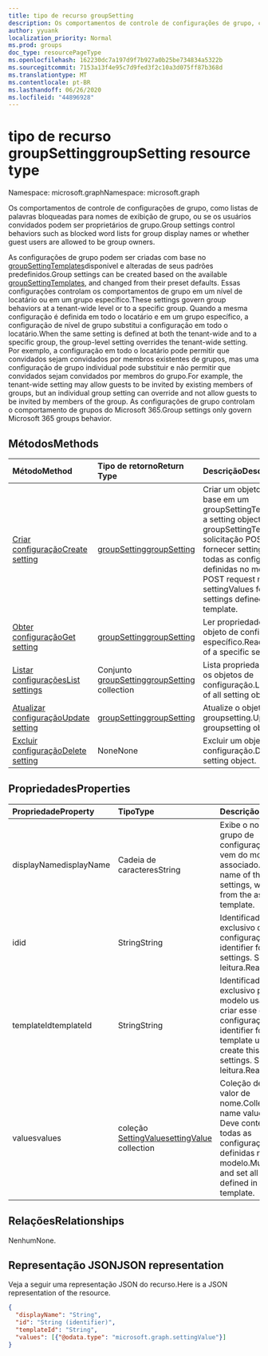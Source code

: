 ```yaml
---
title: tipo de recurso groupSetting
description: Os comportamentos de controle de configurações de grupo, como listas de palavras bloqueadas para nomes de exibição de grupo, ou se os usuários convidados podem ser proprietários de grupo.
author: yyuank
localization_priority: Normal
ms.prod: groups
doc_type: resourcePageType
ms.openlocfilehash: 162230dc7a197d9f7b927a0b25be734834a5322b
ms.sourcegitcommit: 7153a13f4e95c7d9fed3f2c10a3d075ff87b368d
ms.translationtype: MT
ms.contentlocale: pt-BR
ms.lasthandoff: 06/26/2020
ms.locfileid: "44896928"
---
```

# <a name="groupsetting-resource-type"></a><span data-ttu-id="86f28-103">tipo de recurso groupSetting</span><span class="sxs-lookup"><span data-stu-id="86f28-103">groupSetting resource type</span></span>

<span data-ttu-id="86f28-104">Namespace: microsoft.graph</span><span class="sxs-lookup"><span data-stu-id="86f28-104">Namespace: microsoft.graph</span></span>

<span data-ttu-id="86f28-105">Os comportamentos de controle de configurações de grupo, como listas de palavras bloqueadas para nomes de exibição de grupo, ou se os usuários convidados podem ser proprietários de grupo.</span><span class="sxs-lookup"><span data-stu-id="86f28-105">Group settings control behaviors such as blocked word lists for group display names or whether guest users are allowed to be group owners.</span></span>

<span data-ttu-id="86f28-106">As configurações de grupo podem ser criadas com base no [groupSettingTemplates](groupsettingtemplate.md)disponível e alteradas de seus padrões predefinidos.</span><span class="sxs-lookup"><span data-stu-id="86f28-106">Group settings can be created based on the available [groupSettingTemplates](groupsettingtemplate.md), and changed from their preset defaults.</span></span> <span data-ttu-id="86f28-107">Essas configurações controlam os comportamentos de grupo em um nível de locatário ou em um grupo específico.</span><span class="sxs-lookup"><span data-stu-id="86f28-107">These settings govern group behaviors at a tenant-wide level or to a specific group.</span></span> <span data-ttu-id="86f28-108">Quando a mesma configuração é definida em todo o locatário e em um grupo específico, a configuração de nível de grupo substitui a configuração em todo o locatário.</span><span class="sxs-lookup"><span data-stu-id="86f28-108">When the same setting is defined at both the tenant-wide and to a specific group, the group-level setting overrides the tenant-wide setting.</span></span>  <span data-ttu-id="86f28-109">Por exemplo, a configuração em todo o locatário pode permitir que convidados sejam convidados por membros existentes de grupos, mas uma configuração de grupo individual pode substituir e não permitir que convidados sejam convidados por membros do grupo.</span><span class="sxs-lookup"><span data-stu-id="86f28-109">For example, the tenant-wide setting may allow guests to be invited by existing members of groups, but an individual group setting can override and not allow guests to be invited by members of the group.</span></span> <span data-ttu-id="86f28-110">As configurações de grupo controlam o comportamento de grupos do Microsoft 365.</span><span class="sxs-lookup"><span data-stu-id="86f28-110">Group settings only govern Microsoft 365 groups behavior.</span></span>

## <a name="methods"></a><span data-ttu-id="86f28-111">Métodos</span><span class="sxs-lookup"><span data-stu-id="86f28-111">Methods</span></span>

| <span data-ttu-id="86f28-112">Método</span><span class="sxs-lookup"><span data-stu-id="86f28-112">Method</span></span> | <span data-ttu-id="86f28-113">Tipo de retorno</span><span class="sxs-lookup"><span data-stu-id="86f28-113">Return Type</span></span> | <span data-ttu-id="86f28-114">Descrição</span><span class="sxs-lookup"><span data-stu-id="86f28-114">Description</span></span> |
|:---------------|:--------|:----------|
|[<span data-ttu-id="86f28-115">Criar configuração</span><span class="sxs-lookup"><span data-stu-id="86f28-115">Create setting</span></span>](../api/groupsetting-post-groupsettings.md) | [<span data-ttu-id="86f28-116">groupSetting</span><span class="sxs-lookup"><span data-stu-id="86f28-116">groupSetting</span></span>](groupsetting.md) |<span data-ttu-id="86f28-117">Criar um objeto Setting com base em um groupSettingTemplate.</span><span class="sxs-lookup"><span data-stu-id="86f28-117">Create a setting object based on a groupSettingTemplate.</span></span> <span data-ttu-id="86f28-118">A solicitação POST deve fornecer settingValues para todas as configurações definidas no modelo.</span><span class="sxs-lookup"><span data-stu-id="86f28-118">The POST request must provide settingValues for all the settings defined in the template.</span></span> |
|[<span data-ttu-id="86f28-119">Obter configuração</span><span class="sxs-lookup"><span data-stu-id="86f28-119">Get setting</span></span>](../api/groupsetting-get.md) | [<span data-ttu-id="86f28-120">groupSetting</span><span class="sxs-lookup"><span data-stu-id="86f28-120">groupSetting</span></span>](groupsetting.md) | <span data-ttu-id="86f28-121">Ler propriedades de um objeto de configuração específico.</span><span class="sxs-lookup"><span data-stu-id="86f28-121">Read properties of a specific setting object.</span></span> |
|[<span data-ttu-id="86f28-122">Listar configurações</span><span class="sxs-lookup"><span data-stu-id="86f28-122">List settings</span></span>](../api/groupsetting-list.md) | <span data-ttu-id="86f28-123">Conjunto [groupSetting](groupsetting.md)</span><span class="sxs-lookup"><span data-stu-id="86f28-123">[groupSetting](groupsetting.md) collection</span></span> | <span data-ttu-id="86f28-124">Lista propriedades de todos os objetos de configuração.</span><span class="sxs-lookup"><span data-stu-id="86f28-124">List properties of all setting objects.</span></span> |
|[<span data-ttu-id="86f28-125">Atualizar configuração</span><span class="sxs-lookup"><span data-stu-id="86f28-125">Update setting</span></span>](../api/groupsetting-update.md) | [<span data-ttu-id="86f28-126">groupSetting</span><span class="sxs-lookup"><span data-stu-id="86f28-126">groupSetting</span></span>](groupsetting.md) | <span data-ttu-id="86f28-127">Atualize o objeto groupsetting.</span><span class="sxs-lookup"><span data-stu-id="86f28-127">Update groupsetting object.</span></span> |
|[<span data-ttu-id="86f28-128">Excluir configuração</span><span class="sxs-lookup"><span data-stu-id="86f28-128">Delete setting</span></span>](../api/groupsetting-delete.md) | <span data-ttu-id="86f28-129">None</span><span class="sxs-lookup"><span data-stu-id="86f28-129">None</span></span> | <span data-ttu-id="86f28-130">Excluir um objeto de configuração.</span><span class="sxs-lookup"><span data-stu-id="86f28-130">Delete a setting object.</span></span> |

## <a name="properties"></a><span data-ttu-id="86f28-131">Propriedades</span><span class="sxs-lookup"><span data-stu-id="86f28-131">Properties</span></span>

| <span data-ttu-id="86f28-132">Propriedade</span><span class="sxs-lookup"><span data-stu-id="86f28-132">Property</span></span> | <span data-ttu-id="86f28-133">Tipo</span><span class="sxs-lookup"><span data-stu-id="86f28-133">Type</span></span> | <span data-ttu-id="86f28-134">Descrição</span><span class="sxs-lookup"><span data-stu-id="86f28-134">Description</span></span> |
|:---------------|:--------|:----------|
|<span data-ttu-id="86f28-135">displayName</span><span class="sxs-lookup"><span data-stu-id="86f28-135">displayName</span></span>|<span data-ttu-id="86f28-136">Cadeia de caracteres</span><span class="sxs-lookup"><span data-stu-id="86f28-136">String</span></span>| <span data-ttu-id="86f28-137">Exibe o nome deste grupo de configurações, que vem do modelo associado.</span><span class="sxs-lookup"><span data-stu-id="86f28-137">Display name of this group of settings, which comes from the associated template.</span></span> |
|<span data-ttu-id="86f28-138">id</span><span class="sxs-lookup"><span data-stu-id="86f28-138">id</span></span>|<span data-ttu-id="86f28-139">String</span><span class="sxs-lookup"><span data-stu-id="86f28-139">String</span></span>| <span data-ttu-id="86f28-140">Identificador exclusivo dessas configurações.</span><span class="sxs-lookup"><span data-stu-id="86f28-140">Unique identifier for these settings.</span></span> <span data-ttu-id="86f28-141">Somente leitura.</span><span class="sxs-lookup"><span data-stu-id="86f28-141">Read-only.</span></span> |
|<span data-ttu-id="86f28-142">templateId</span><span class="sxs-lookup"><span data-stu-id="86f28-142">templateId</span></span>|<span data-ttu-id="86f28-143">String</span><span class="sxs-lookup"><span data-stu-id="86f28-143">String</span></span>| <span data-ttu-id="86f28-144">Identificador exclusivo para o modelo usado para criar esse grupo de configurações.</span><span class="sxs-lookup"><span data-stu-id="86f28-144">Unique identifier for the template used to create this group of settings.</span></span> <span data-ttu-id="86f28-145">Somente leitura.</span><span class="sxs-lookup"><span data-stu-id="86f28-145">Read-only.</span></span> |
|<span data-ttu-id="86f28-146">values</span><span class="sxs-lookup"><span data-stu-id="86f28-146">values</span></span>|<span data-ttu-id="86f28-147">coleção [SettingValue](settingvalue.md)</span><span class="sxs-lookup"><span data-stu-id="86f28-147">[settingValue](settingvalue.md) collection</span></span>| <span data-ttu-id="86f28-148">Coleção de pares de valor de nome.</span><span class="sxs-lookup"><span data-stu-id="86f28-148">Collection of name value pairs.</span></span> <span data-ttu-id="86f28-149">Deve conter e definir todas as configurações definidas no modelo.</span><span class="sxs-lookup"><span data-stu-id="86f28-149">Must contain and set all the settings defined in the template.</span></span> |

## <a name="relationships"></a><span data-ttu-id="86f28-150">Relações</span><span class="sxs-lookup"><span data-stu-id="86f28-150">Relationships</span></span>

<span data-ttu-id="86f28-151">Nenhum</span><span class="sxs-lookup"><span data-stu-id="86f28-151">None.</span></span>

## <a name="json-representation"></a><span data-ttu-id="86f28-152">Representação JSON</span><span class="sxs-lookup"><span data-stu-id="86f28-152">JSON representation</span></span>

<span data-ttu-id="86f28-153">Veja a seguir uma representação JSON do recurso.</span><span class="sxs-lookup"><span data-stu-id="86f28-153">Here is a JSON representation of the resource.</span></span>

<!--{
  "blockType": "resource",
  "openType": true,
  "optionalProperties": [],
  "keyProperty": "id",
  "baseType": "microsoft.graph.entity",
  "@odata.type": "microsoft.graph.groupSetting"
}-->

```json
{
  "displayName": "String",
  "id": "String (identifier)",
  "templateId": "String",
  "values": [{"@odata.type": "microsoft.graph.settingValue"}]
}

```


<!-- uuid: 8fcb5dbc-d5aa-4681-8e31-b001d5168d79
2015-10-25 14:57:30 UTC -->
<!-- {
  "type": "#page.annotation",
  "description": "groupSetting resource",
  "keywords": "",
  "section": "documentation",
  "tocPath": ""
}-->
